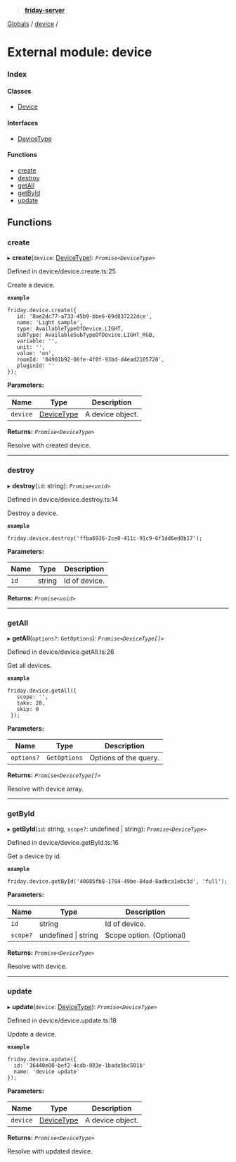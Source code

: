> **[friday-server](../README.md)**

[Globals](../globals.md) / [device](device.md) /

# External module: device

### Index

#### Classes

* [Device](../classes/device.device-1.md)

#### Interfaces

* [DeviceType](../interfaces/device.devicetype.md)

#### Functions

* [create](device.md#create)
* [destroy](device.md#destroy)
* [getAll](device.md#getall)
* [getById](device.md#getbyid)
* [update](device.md#update)

## Functions

###  create

▸ **create**(`device`: [DeviceType](../interfaces/device.devicetype.md)): *`Promise<DeviceType>`*

Defined in device/device.create.ts:25

Create a device.

**`example`** 
````
friday.device.create({
   id: '8ae2dc77-a733-45b9-bbe6-69d837222dce',
   name: 'Light sample',
   type: AvailableTypeOfDevice.LIGHT,
   subType: AvailableSubTypeOfDevice.LIGHT_RGB,
   variable: '',
   unit: '',
   value: 'on',
   roomId: '84901b92-06fe-4f0f-93bd-d4ead2105720',
   pluginId: ''
});
````

**Parameters:**

Name | Type | Description |
------ | ------ | ------ |
`device` | [DeviceType](../interfaces/device.devicetype.md) | A device object. |

**Returns:** *`Promise<DeviceType>`*

Resolve with created device.

___

###  destroy

▸ **destroy**(`id`: string): *`Promise<void>`*

Defined in device/device.destroy.ts:14

Destroy a device.

**`example`** 
````
friday.device.destroy('ffba6936-2ce0-411c-91c9-6f1dd6ed0b17');
````

**Parameters:**

Name | Type | Description |
------ | ------ | ------ |
`id` | string | Id of device. |

**Returns:** *`Promise<void>`*

___

###  getAll

▸ **getAll**(`options?`: `GetOptions`): *`Promise<DeviceType[]>`*

Defined in device/device.getAll.ts:26

Get all devices.

**`example`** 
````
friday.device.getAll({
   scope: '',
   take: 20,
   skip: 0
 });
````

**Parameters:**

Name | Type | Description |
------ | ------ | ------ |
`options?` | `GetOptions` | Options of the query. |

**Returns:** *`Promise<DeviceType[]>`*

Resolve with device array.

___

###  getById

▸ **getById**(`id`: string, `scope?`: undefined | string): *`Promise<DeviceType>`*

Defined in device/device.getById.ts:16

Get a device by id.

**`example`** 
````
friday.device.getById('40085fb8-1784-49be-84ad-8adbca1ebc3d', 'full');
````

**Parameters:**

Name | Type | Description |
------ | ------ | ------ |
`id` | string | Id of device. |
`scope?` | undefined \| string | Scope option. (Optional) |

**Returns:** *`Promise<DeviceType>`*

Resolve with device.

___

###  update

▸ **update**(`device`: [DeviceType](../interfaces/device.devicetype.md)): *`Promise<DeviceType>`*

Defined in device/device.update.ts:18

Update a device.

**`example`** 
````
friday.device.update({
  id: '36440e00-bef2-4cdb-883e-1bada5bc501b'
  name: 'device update'
});
````

**Parameters:**

Name | Type | Description |
------ | ------ | ------ |
`device` | [DeviceType](../interfaces/device.devicetype.md) | A device object. |

**Returns:** *`Promise<DeviceType>`*

Resolve with updated device.